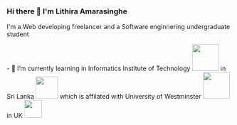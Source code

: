 ### Hi there 👋 I'm Lithira Amarasinghe



<!--
**Lithira-Amarasinghe/Lithira-Amarasinghe** is a ✨ _special_ ✨ repository because its `README.md` (this file) appears on your GitHub profile.

Here are some ideas to get you started:

- 🔭 I’m currently working on ...
- 🌱 I’m currently learning ...
- 👯 I’m looking to collaborate on ...
- 🤔 I’m looking for help with ...
- 💬 Ask me about ...
- 📫 How to reach me: ...
- 😄 Pronouns: ...
- ⚡ Fun fact: ...
-->
<p>I'm a Web developing freelancer and a Software enginnering undergraduate student</p>
- 🌱 I’m currently learning in Informatics Institute of Technology <span><img width="60px" src="https://www.iit.ac.lk/wp-content/themes/iitcampus/assets/img/logo-white.png"></span> in Sri Lanka  <span><img width="50px" src="https://thumbs.gfycat.com/AnotherShadyDormouse-size_restricted.gif"></span> which is affilated with University of Westminster <span><img width="60px" src="https://d201g1c8t1ay3d.cloudfront.net/wp-content/uploads/2019/10/University-of-Westminster-logo.jpg"></span> in UK <span><img width="40px" src="https://thumbs.gfycat.com/ZestyBarrenBluejay-max-1mb.gif"></span>
